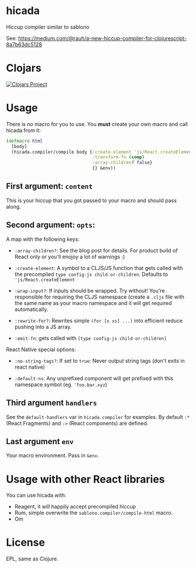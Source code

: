# hicada
Hiccup compiler similar to sablono

See: https://medium.com/@rauh/a-new-hiccup-compiler-for-clojurescript-8a7b63dc5128

# Clojars

[![Clojars Project](http://clojars.org/hicada/latest-version.svg)](http://clojars.org/hicada)


# Usage

There is *no* macro for you to use. You **must** create your own
macro and call hicada from it:


```clj
(defmacro html
  [body]
  (hicada.compiler/compile body {:create-element 'js/React.createElement
                                 :transform-fn (comp)
                                 :array-children? false}
                                 {} &env))
```

## First argument: `content`

This is your hiccup that you got passed to your macro and should pass along.

## Second argument: `opts`:

A map with the following keys:

- `:array-children?`: See the blog post for details. For product build of React only or you'll enojoy a lot of warnings :)

- `:create-element`: A symbol to a CLJS/JS function that gets called with the precompiled `type config-js child-or-children`. Defaults to `'js/React.createElement`
   
- `:wrap-input?`: If inputs should be wrapped. Try without! You're responsible for requiring the CLJS namespace (create a `.cljs` file with the same name as your macro namespace and it will get required automatically.

- `:rewrite-for?`: Rewrites simple `(for [x xs] ...)` into efficient reduce pushing into a JS array.

- `:emit-fn`: gets called with `[type config-js child-or-children]`

React Native special options:

- `:no-string-tags?`: If set to `true`: Never output string tags (don't exits in react native)

- `:default-ns`: Any unprefixed component will get prefixed with this namespace symbol (eg. `'foo.bar.xyz`)


## Third argument `handlers`

See the `default-handlers` var in `hicada.compiler` for examples. By default `:*` (React Fragments) and `:>` (React components) are defined.

## Last argument `env`

Your macro environment. Pass in `&env`.

# Usage with other React libraries

You can use hicada with:

- Reagent, it will happily accept precompiled hiccup
- Rum, simple overwrite the `sablono.compiler/compile-html` macro.
- Om

# License

EPL, same as Clojure.
